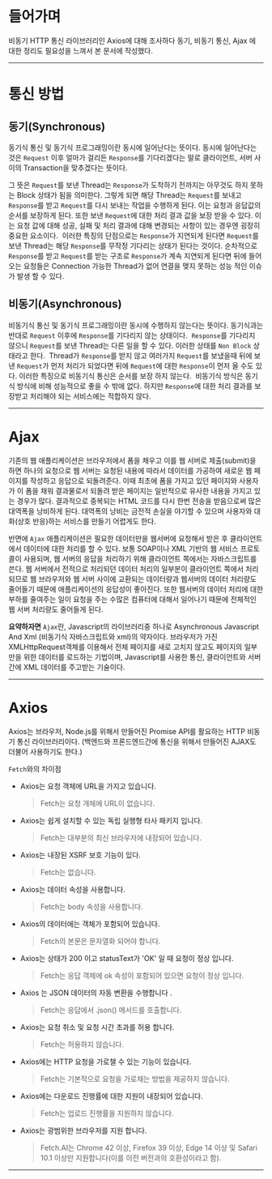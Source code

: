 # 들어가며

비동기 HTTP 통신 라이브러리인 Axios에 대해 조사하다
동기, 비동기 통신, Ajax 에 대한 정리도 필요성을 느껴서 본 문서에 작성했다.

---

# 통신 방법

## 동기(Synchronous)

동기식 통신 및 동기식 프로그래밍이란 동시에 일어난다는 뜻이다.
동시에 일어난다는 것은 `Request` 이후 얼마가 걸리든 `Response`를 기다리겠다는 말로 클라이언트, 서버 사이의 Transaction을 맞추겠다는 뜻이다.

그 뜻은 `Request`를 보낸 Thread는 `Response`가 도착하기 전까지는 아무것도 하지 못하는 Block 상태가 됨을 의미한다.
​
그렇게 되면 해당 Thread는 `Request`를 보내고 `Response`를 받고 `Request`를 다시 보내는 작업을 수행하게 된다.
이는 요청과 응답값의 순서를 보장하게 된다. 또한 보낸 `Request`에 대한 처리 결과 값을 보장 받을 수 있다. 이는 요청 값에 대해 성공, 실패 및 처리 결과에 대해 변경되는 사항이 있는 경우엔 굉장히 중요한 요소이다.
​
이러한 특징의 단점으로는 `Response`가 지연되게 된다면 `Request`를 보낸 Thread는 해당 `Response`를 무작정 기다리는 상태가 된다는 것이다. 순차적으로 `Response`를 받고 `Request`를 받는 구조로 `Response`가 계속 지연되게 된다면 뒤에 들어오는 요청들은 Connection 가능한 Thread가 없어 연결을 맺지 못하는 성능 적인 이슈가 발생 할 수 있다.

## 비동기(Asynchronous)

비동기식 통신 및 동기식 프로그래밍이란 동시에 수행하지 않는다는 뜻이다.
동기식과는 반대로 `Request` 이후에 `Response`를 기다리지 않는 상태이다.
​
`Response`를 기다리지 않으니 `Request`를 보낸 Thread는 다른 일을 할 수 있다. 이러한 상태를 `Non Block` 상태라고 한다.
​
Thread가 `Response`를 받지 않고 여러가지 `Request`를 보냈을때 뒤에 보낸 `Request`가 먼저 처리가 되었다면 뒤에 `Request`에 대한 `Response`이 먼저 올 수도 있다. 이러한 특징으로 비동기식 통신은 순서를 보장 하지 않는다.
​
비동기식 방식은 동기식 방식에 비해 성능적으로 좋을 수 밖에 없다. 하지만 `Response`에 대한 처리 결과를 보장받고 처리해야 되는 서비스에는 적합하지 않다.

---

# Ajax

기존의 웹 애플리케이션은 브라우저에서 폼을 채우고 이를 웹 서버로 제출(submit)을 하면 하나의 요청으로 웹 서버는 요청된 내용에 따라서 데이터를 가공하여 새로운 웹 페이지를 작성하고 응답으로 되돌려준다. 이때 최초에 폼을 가지고 있던 페이지와 사용자가 이 폼을 채워 결과물로서 되돌려 받은 페이지는 일반적으로 유사한 내용을 가지고 있는 경우가 많다. 결과적으로 중복되는 HTML 코드를 다시 한번 전송을 받음으로써 많은 대역폭을 낭비하게 된다. 대역폭의 낭비는 금전적 손실을 야기할 수 있으며 사용자와 대화(상호 반응)하는 서비스를 만들기 어렵게도 한다.

반면에 `Ajax` 애플리케이션은 필요한 데이터만을 웹서버에 요청해서 받은 후 클라이언트에서 데이터에 대한 처리를 할 수 있다. 보통 SOAP이나 XML 기반의 웹 서비스 프로토콜이 사용되며, 웹 서버의 응답을 처리하기 위해 클라이언트 쪽에서는 자바스크립트를 쓴다. 웹 서버에서 전적으로 처리되던 데이터 처리의 일부분이 클라이언트 쪽에서 처리 되므로 웹 브라우저와 웹 서버 사이에 교환되는 데이터량과 웹서버의 데이터 처리량도 줄어들기 때문에 애플리케이션의 응답성이 좋아진다. 또한 웹서버의 데이터 처리에 대한 부하를 줄여주는 일이 요청을 주는 수많은 컴퓨터에 대해서 일어나기 때문에 전체적인 웹 서버 처리량도 줄어들게 된다.

**요약하자면** `Ajax`란, Javascript의 라이브러리중 하나로 Asynchronous Javascript And Xml (비동기식 자바스크립트와 xml)의 약자이다. 브라우저가 가진 XMLHttpRequest객체를 이용해서 전체 페이지를 새로 고치지 않고도 페이지의 일부만을 위한 데이터를 로드하는 기법이며, Javascript를 사용한 통신, 클라이언트와 서버간에 XML 데이터를 주고받는 기술이다.

---

# Axios

Axios는 브라우저, Node.js를 위해서 만들어진 Promise API를 활요하는 HTTP 비동기 통신 라이브러리이다. (백엔드와 프론드엔드간에 통신을 위해서 만들어진 AJAX도 더불어 사용하기도 한다.)

`Fetch`와의 차이점

- Axios는 요청 객체에 URL을 가지고 있습니다.
  > Fetch는 요청 개체에 URL이 없습니다.
- Axios는 쉽게 설치할 수 있는 독립 실행형 타사 패키지 입니다.
  > Fetch는 대부분의 최신 브라우저에 내장되어 있습니다.
- Axios는 내장된 XSRF 보호 기능이 있다.
  > Fetch는 없습니다.
- Axios는 데이터 속성을 사용합니다.
  > Fetch는 body 속성을 사용합니다.
- Axios의 데이터에는 객체가 포함되어 있습니다.
  > Fetch의 본문은 문자열화 되어야 합니다.
- Axios는 상태가 200 이고 statusText가 'OK' 일 때 요청이 정상 입니다.
  > Fetch는 응답 객체에 ok 속성이 포함되어 있으면 요청이 정상 입니다.
- Axios 는 JSON 데이터의 자동 변환을 수행합니다 .
  > Fetch는 응답에서 .json() 메서드를 호출합니다.
- Axios는 요청 취소 및 요청 시간 초과를 허용 합니다.
  > Fetch는 허용하지 않습니다.
- Axios에는 HTTP 요청을 가로챌 수 있는 기능이 있습니다.
  > Fetch는 기본적으로 요청을 가로채는 방법을 제공하지 않습니다.
- Axios에는 다운로드 진행률에 대한 지원이 내장되어 있습니다.
  > Fetch는 업로드 진행률을 지원하지 않습니다.
- Axios는 광범위한 브라우저를 지원 합니다.
  > Fetch.AI는 Chrome 42 이상, Firefox 39 이상, Edge 14 이상 및 Safari 10.1 이상만 지원합니다(이를 이전 버전과의 호환성이라고 함).

---
